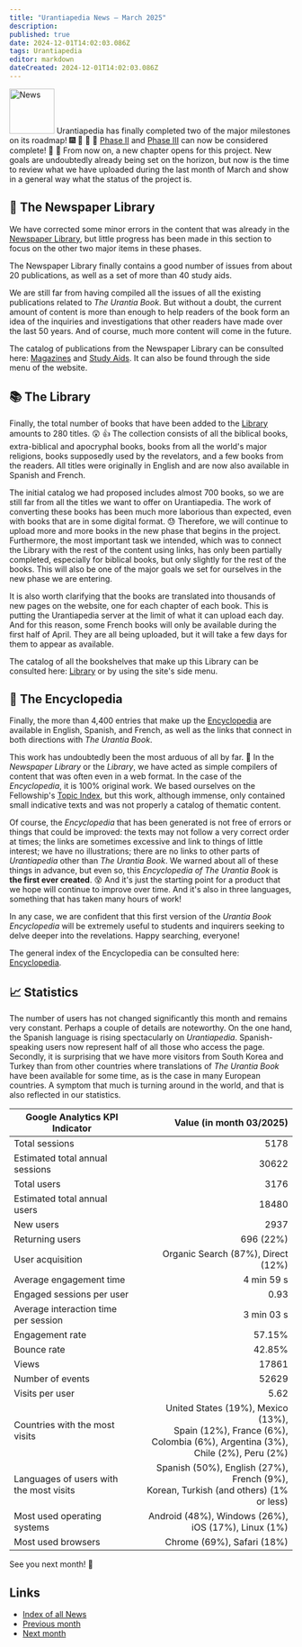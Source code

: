 ```yaml
---
title: "Urantiapedia News — March 2025"
description:
published: true
date: 2024-12-01T14:02:03.086Z
tags: Urantiapedia
editor: markdown
dateCreated: 2024-12-01T14:02:03.086Z
---
```


<img src="/_assets/svg/icon-news.svg" alt="News" style="width: 80px;"> Urantiapedia has finally completed two of the major milestones on its roadmap! :fireworks: :tada: :muscle: :deciduous_tree: [Phase II](/en/help/phases#milestone-ii-newspaper-library-urantia-library-and-encyclopedia) and [Phase III](/en/help/phases#milestone-iii-translator) can now be considered complete! :clap: :clap: From now on, a new chapter opens for this project. New goals are undoubtedly already being set on the horizon, but now is the time to review what we have uploaded during the last month of March and show in a general way what the status of the project is.

## :page_with_curl: The Newspaper Library

We have corrected some minor errors in the content that was already in the [Newspaper Library](/en/article), but little progress has been made in this section to focus on the other two major items in these phases.

The Newspaper Library finally contains a good number of issues from about 20 publications, as well as a set of more than 40 study aids.

We are still far from having compiled all the issues of all the existing publications related to _The Urantia Book_. But without a doubt, the current amount of content is more than enough to help readers of the book form an idea of ​​the inquiries and investigations that other readers have made over the last 50 years. And of course, much more content will come in the future.

The catalog of publications from the Newspaper Library can be consulted here: [Magazines](/en/index/articles) and [Study Aids](/en/index/study_aids). It can also be found through the side menu of the website.

## :books: The Library

Finally, the total number of books that have been added to the [Library](/en/book) amounts to 280 titles. :astonished: :+1: The collection consists of all the biblical books, extra-biblical and apocryphal books, books from all the world's major religions, books supposedly used by the revelators, and a few books from the readers. All titles were originally in English and are now also available in Spanish and French.

The initial catalog we had proposed includes almost 700 books, so we are still far from all the titles we want to offer on Urantiapedia. The work of converting these books has been much more laborious than expected, even with books that are in some digital format. :sweat: Therefore, we will continue to upload more and more books in the new phase that begins in the project. Furthermore, the most important task we intended, which was to connect the Library with the rest of the content using links, has only been partially completed, especially for biblical books, but only slightly for the rest of the books. This will also be one of the major goals we set for ourselves in the new phase we are entering.

It is also worth clarifying that the books are translated into thousands of new pages on the website, one for each chapter of each book. This is putting the Urantiapedia server at the limit of what it can upload each day. And for this reason, some French books will only be available during the first half of April. They are all being uploaded, but it will take a few days for them to appear as available.

The catalog of all the bookshelves that make up this Library can be consulted here: [Library](/en/index/books) or by using the site's side menu.

## :card_index: The Encyclopedia

Finally, the more than 4,400 entries that make up the [Encyclopedia](/en/topic) are available in English, Spanish, and French, as well as the links that connect in both directions with _The Urantia Book_.

This work has undoubtedly been the most arduous of all by far. :construction_worker: In the _Newspaper Library_ or the _Library_, we have acted as simple compilers of content that was often even in a web format. In the case of the _Encyclopedia_, it is 100% original work. We based ourselves on the Fellowship's [Topic Index](https://urantia-book.org/urantiabook/topical_index/index.htm), but this work, although immense, only contained small indicative texts and was not properly a catalog of thematic content.

Of course, the _Encyclopedia_ that has been generated is not free of errors or things that could be improved: the texts may not follow a very correct order at times; the links are sometimes excessive and link to things of little interest; we have no illustrations; there are no links to other parts of _Urantiapedia_ other than _The Urantia Book_. We warned about all of these things in advance, but even so, this _Encyclopedia of The Urantia Book_ is **the first ever created**. :dizzy_face: And it's just the starting point for a product that we hope will continue to improve over time. And it's also in three languages, something that has taken many hours of work!

In any case, we are confident that this first version of the _Urantia Book Encyclopedia_ will be extremely useful to students and inquirers seeking to delve deeper into the revelations. Happy searching, everyone!

The general index of the Encyclopedia can be consulted here: [Encyclopedia](/en/index/topics).

## :chart_with_upwards_trend: Statistics

The number of users has not changed significantly this month and remains very constant. Perhaps a couple of details are noteworthy. On the one hand, the Spanish language is rising spectacularly on _Urantiapedia_. Spanish-speaking users now represent half of all those who access the page. Secondly, it is surprising that we have more visitors from South Korea and Turkey than from other countries where translations of _The Urantia Book_ have been available for some time, as is the case in many European countries. A symptom that much is turning around in the world, and that is also reflected in our statistics.

Google Analytics KPI Indicator | Value (in month 03/2025)
--- | ---:
Total sessions | 5178
Estimated total annual sessions | 30622
Total users | 3176
Estimated total annual users | 18480
New users | 2937
Returning users | 696 (22%)
User acquisition | Organic Search (87%), Direct (12%)
Average engagement time | 4 min 59 s
Engaged sessions per user | 0.93
Average interaction time per session | 3 min 03 s
Engagement rate | 57.15%
Bounce rate | 42.85%
Views | 17861
Number of events | 52629
Visits per user | 5.62
Countries with the most visits | United States (19%), Mexico (13%),<br> Spain (12%), France (6%),<br> Colombia (6%), Argentina (3%),<br> Chile (2%), Peru (2%)
Languages ​​of users with the most visits | Spanish (50%), English (27%), French (9%),<br> Korean, Turkish (and others) (1% or less)
Most used operating systems | Android (48%), Windows (26%), iOS (17%), Linux (1%)
Most used browsers | Chrome (69%), Safari (18%)

See you next month! :blue_heart:

## Links

- [Index of all News](/en/news)
- [Previous month](/en/news/2025/02)
- [Next month](/en/news/2025/Special)
